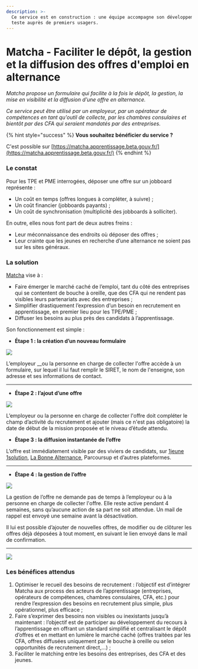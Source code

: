 ```yaml
---
description: >-
  Ce service est en construction : une équipe accompagne son développement et le
  teste auprès de premiers usagers.
---
```


# Matcha - Faciliter le dépôt, la gestion et la diffusion des offres d'emploi en alternance

_Matcha propose un formulaire qui facilite à la fois le dépôt, la gestion, la mise en visibilité et la diffusion d’une offre en alternance._ 

_Ce service peut être utilisé par un employeur, par un opérateur de compétences en tant qu'outil de collecte, par les chambres consulaires et bientôt par des CFA qui seraient mandatés par des entreprises._

{% hint style="success" %}
**Vous souhaitez bénéficier du service ?** 

C'est possible sur [https://matcha.apprentissage.beta.gouv.fr/](https://matcha.apprentissage.beta.gouv.fr/)
{% endhint %}

### Le constat

Pour les TPE et PME interrogées, déposer une offre sur un jobboard représente : 

* Un coût en temps \(offres longues à compléter, à suivre\) ; 
* Un coût financier \(jobboards payants\) ; 
* Un coût de synchronisation \(multiplicité des jobboards à solliciter\). 

En outre, elles nous font part de deux autres freins : 

* Leur méconnaissance des endroits où déposer des offres ; 
* Leur crainte que les jeunes en recherche d’une alternance ne soient pas sur les sites généraux.

### La solution

[Matcha](https://matcha.apprentissage.beta.gouv.fr/) vise à :

* Faire émerger le marché caché de l’emploi, tant du côté des entreprises qui se contentent de bouche à oreille, que des CFA qui ne rendent pas visibles leurs partenariats avec des entreprises ; 
* Simplifier drastiquement l’expression d’un besoin en recrutement en apprentissage, en premier lieu pour les TPE/PME ; 
* Diffuser les besoins au plus près des candidats à l’apprentissage.

Son fonctionnement est simple : 

* **Étape 1 : la création d’un nouveau formulaire**

![](https://lh3.googleusercontent.com/_5ZRrReLEMGIHddsmmwjpKb2VyvBs6baf3WxJpSKB3XD2QYCTAbKiBADYEjOb_X63Qo1Bym7kVR5NJJC_SdwMcxFKkvNkGRjixmM-PQyE9eT2jI1bULou9v-uY6eDxCe5q2fl3Cs)

L’employeur __ou la personne en charge de collecter l'offre accède à un formulaire, sur lequel il lui faut remplir le SIRET, le nom de l'enseigne, son adresse et ses informations de contact.   
****

* **Étape 2 : l’ajout d’une offre**

![](https://lh6.googleusercontent.com/_z6k54YAhuv7ZKzf_Jx4qFOAZ3cKos7-84PkkPNILG-9POoi5lyJuwqaWj4QYmn3AF05hDyirrcncxg9jk-dzuIRCbxraZ6dst1qFzAEC7unLVBM2R7XDjp0cM3MbzWziZZdjtwJ)

L’employeur ou la personne en charge de collecter l'offre doit compléter le champ d’activité du recrutement et ajouter \(mais ce n'est pas obligatoire\) la date de début de la mission proposée et le niveau d’étude attendu.

* **Étape 3 : la diffusion instantanée de l’offre**

L’offre est immédiatement visible par des viviers de candidats, sur [1jeune 1solution](https://www.1jeune1solution.gouv.fr/), [La Bonne Alternance](https://labonnealternance.pole-emploi.fr/), Parcoursup et d’autres plateformes.  
****

* **Étape 4 : la gestion de l’offre**

![](https://lh4.googleusercontent.com/niNilLLFNBfMwuJF5xdqONLY1dSdCi9yzSVBM71NZ3dNuf-BGlWVT4NNCnaViIFk9AoegUk1KooI9X-ctfFQFwDbqYDNCtaLCEUnASuJNsBDr6Kb8jnBnTazBjfjb0TjXvQYMv0o)

La gestion de l’offre ne demande pas de temps à l’employeur ou à la personne en charge de collecter l'offre. Elle reste active pendant 4 semaines, sans qu’aucune action de sa part ne soit attendue. Un mail de rappel est envoyé une semaine avant la désactivation.  


Il lui est possible d’ajouter de nouvelles offres, de modifier ou de clôturer les offres déjà déposées à tout moment, en suivant le lien envoyé dans le mail de confirmation.  
****

![](https://lh5.googleusercontent.com/sZUNGQxA8Xs2GPfdUFsgzQeMvNaFOb3uRs7HNR_AVM8DuxF1BJhkDeS8enY97BDgAATDLgEXM6qAF30mKHKLqoeU-K37w8JCttUFzdt5PuArxnhruR4mCHgMBgusUHUDgLk59OPl)

### Les bénéfices attendus

1. Optimiser le recueil des besoins de recrutement : l’objectif est d’intégrer Matcha aux process des acteurs de l’apprentissage \(entreprises, opérateurs de compétences, chambres consulaires, CFA, etc.\) pour rendre l’expression des besoins en recrutement plus simple, plus opérationnel, plus efficace ; 
2. Faire s’exprimer des besoins non visibles ou inexistants jusqu’à maintenant : l’objectif est de participer au développement du recours à l’apprentissage en offrant un standard simplifié et centralisant le dépôt d’offres et en mettant en lumière le marché caché \(offres traitées par les CFA, offres diffusées uniquement par le bouche à oreille ou selon opportunités de recrutement direct,...\) ; 
3. Faciliter le matching entre les besoins des entreprises, des CFA et des jeunes.

### 

